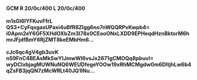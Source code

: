 #### GCM R 20/0c/400 L 20/0c/400
**m1sGl6lYFKuvFfrL**<br/>**QS3+CyFqxgasUPaxi4uBfR8Zlgg6no7nWQQRPvKwpb4=**<br/>**i0Apm2eY6GF5XHdOXbZm3I78x0CEooONxLXDD9EPHeqdHznBktorM6hmrJFjdfBmY6RjZMT8keEMbHm6...**<br/><br/>
**cJc6qc4gV4gb3uvK**<br/>**nS9FnC4BEAsMkSwYIJmwWl6vsJx2671gCMOQq8pbuvI=**<br/>**wyDClxbjagMUWNuNQ6WEUDfegeYOOw19xRhMCMgdw0m6DltjhLw6b4qZsFB3jqQN7zMcWRLt40JQ1INu...**